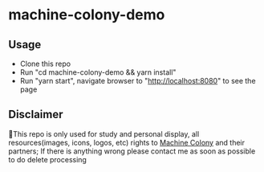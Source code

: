 # machine-colony-demo

## Usage

- Clone this repo
- Run "cd machine-colony-demo && yarn install"
- Run "yarn start", navigate browser to "<http://localhost:8080>" to see the page

## Disclaimer

This repo is only used for study and personal display, all resources(images, icons, logos, etc) rights to [Machine Colony](https://www.machinecolony.com/) and their partners; If there is anything wrong please contact me as soon as possible to do delete processing